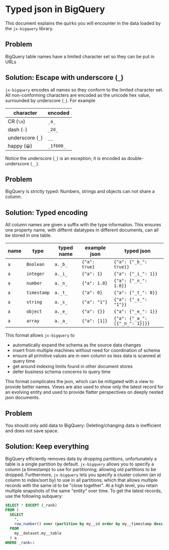 # Typed json in BigQuery 

This document explains the quirks you will encounter in the data loaded by the `jx-bigquery` library.


## Problem

BigQuery table names have a limited character set so they can be put in URLs


## Solution: Escape with underscore (`_`)

`jx-bigquery` encodes all names so they conform to the limited character set. All non-conforming characters are encoded as the unicode hex value, surrounded by underscore (`_`).  For example

| character        | encoded    |
|------------------|------------|
| CR (`\n`)        |  `_a_`     |
| dash (`-`)       |  `_2d_`    |
| underscore (`_`) |  `__`      |
| happy (`😀`)     |  `_1f600_` |

Notice the underscore (`_`) is an exception; it is encoded as double-underscore (`__`).


## Problem 

BigQuery is strictly typed: Numbers, strings and objects can not share a column. 


## Solution: Typed encoding

All column names are given a suffix with the type information. This ensures one property name, with differnt datatypes in different documents, can all be stored in one table.
 

| name | type        | typed name | example json      | typed json           |
|------|-------------|------------|-------------------|----------------------|
| `a`  | `Boolean`   | `a._b_`    | `{"a": true}`     | `{"a": {"_b_": true}}` |
| `a`  | `integer`   | `a._i_`    | `{"a": 1}`        | `{"a": {"_i_": 1}}`    |
| `a`  | `number`    | `a._n_`    | `{"a": 1.0}`      | `{"a": {"_n_": 1.0}}`  |
| `a`  | `timestamp` | `a._t_`    | `{"a": 0}`        | `{"a": {"_t_": 0}}`    |
| `a`  | `string`    | `a._s_`    | `{"a": "1"}`      | `{"a": {"_s_": "1"}}`  |
| `a`  | `object`    | `a._e_`    | `{"a": {}}`       | `{"a": {"_e_": 1}}`    |
| `a`  | `array`     | `a._a_`    | `{"a": [1]}`      | `{"a": {"_a_": [{"_n_": 1}]}}` |

This format allows `jx-bigquery` to

* automatically expand the schema as the source data changes
* insert from multiple machines without need for coordination of schema
* ensure all primitive values are in own column so less data is scanned at query time 
* get around indexing limits found in other document stores
* defer business schema concerns to query time   

This format complicates the json, which can be mitigated with a view to provide better names. Views are also used to show only the latest record for an evolving entity and used to provide flatter perspectives on deeply nested json documents. 

## Problem 

You should only add data to BigQuery: Deleting/changing data is inefficient and does not save space.

## Solution: Keep everything

BigQuery efficiently removes data by dropping partitions, unfortunately a table is a single partition by default.  `jx-bigquery` allows you to specify a column (a timestamp) to use for partitioning; allowing old partitions to be dropped.  Furthermore, `jx-bigquery` lets you specify a cluster column (an id column to index/sort by) to use in all partitions; which that allows multiple records with the same id to be "close together". At a high level, you retain multiple snapshots of the same "entity" over time. To get the latest records, use the following subquery:

```sql
SELECT * EXCEPT (_rank) 
FROM (
  SELECT 
    *, 
    row_number() over (partition by my__id order by my__timestamp desc) as _rank 
  FROM  
    my__dataset.my__table
  ) a 
WHERE _rank=1    
```

